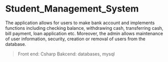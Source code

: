 # Student_Management_System

The application allows for users to make bank account and implements functions including checking balance, withdrawing cash, transferring cash, bill payment, loan application etc. Moreover, the admin allows maintenance of user information, security, creation or removal of users from the database.


>Front end: Csharp
>Bakcend: databases, mysql
